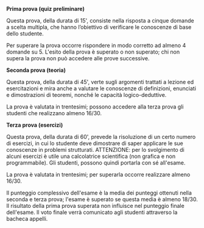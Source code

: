 **Prima prova (quiz preliminare)**

Questa prova, della durata di 15', consiste nella risposta a cinque domande a scelta multipla, che hanno l’obiettivo di verificare le conoscenze di base dello studente. 

Per superare la prova occorre rispondere in modo corretto ad almeno 4 domande su 5. L'esito della prova è superato o non superato; chi non supera la prova non può accedere alle prove successive. 

**Seconda prova (teoria)**  

Questa prova, della durata di 45', verte sugli argomenti trattati a lezione ed esercitazioni e mira anche a valutare le conoscenze di definizioni, enunciati e dimostrazioni di teoremi, nonché le capacità logico-deduttive. 

La prova è valutata in trentesimi; possono accedere alla terza prova gli studenti che realizzano almeno 16/30.

**Terza prova (esercizi)**  

Questa prova, della durata di 60', prevede la risoluzione di un certo numero di esercizi, in cui lo studente deve dimostrare di saper applicare le sue conoscenze in problemi strutturati. ATTENZIONE: per lo svolgimento di alcuni esercizi è utile una calcolatrice scientifica (non grafica e non programmabile). Gli studenti, possono quindi portarla con sé all'esame.

La prova è valutata in trentesimi; per superarla occorre realizzare almeno 16/30.

Il punteggio complessivo dell'esame è la media dei punteggi ottenuti nella seconda e terza prova; l'esame è superato se questa media è almeno 18/30. Il risultato della prima prova superata non influisce nel punteggio finale dell'esame. Il voto finale verrà comunicato agli studenti attraverso la bacheca appelli.